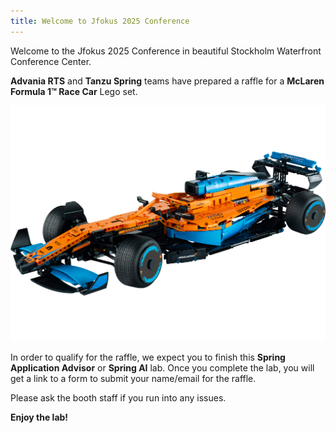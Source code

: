 ```yaml
---
title: Welcome to Jfokus 2025 Conference
---
```


Welcome to the Jfokus 2025 Conference in beautiful Stockholm Waterfront Conference Center.

**Advania RTS** and **Tanzu Spring** teams have prepared a raffle for a **McLaren Formula 1™ Race Car** Lego set.

![McLaren Formula 1™ Race Car](42141.png)

In order to qualify for the raffle, we expect you to finish this **Spring Application Advisor** or **Spring AI** lab.
Once you complete the lab, you will get a link to a form to submit your name/email for the raffle.

Please ask the booth staff if you run into any issues.

**Enjoy the lab!**

